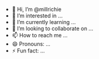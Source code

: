- 👋 Hi, I’m @millrichie
- 👀 I’m interested in ...
- 🌱 I’m currently learning ...
- 💞️ I’m looking to collaborate on ...
- 📫 How to reach me ...
- 😄 Pronouns: ...
- ⚡ Fun fact: ...

<!---
millrichie/millrichie is a ✨ special ✨ repository because its `README.md` (this file) appears on your GitHub profile.
You can click the Preview link to take a look at your changes.
--->

